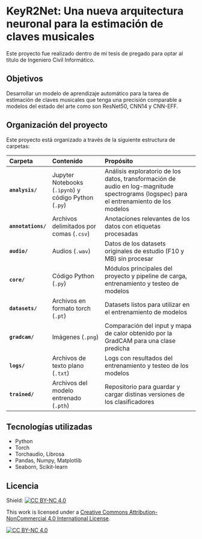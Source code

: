 # KeyR2Net: Una nueva arquitectura neuronal para la estimación de claves musicales

Este proyecto fue realizado dentro de mi tesis de pregado para optar al título de Ingeniero Civil Informático.

## Objetivos

Desarrollar un modelo de aprendizaje automático para la tarea de estimación de claves musicales que tenga una precisión comparable a modelos del estado del arte como son ResNet50, CNN14 y CNN-EFF.

## Organización del proyecto

Este proyecto está organizado a través de la siguiente estructura de carpetas:

| Carpeta | Contenido | Propósito |
| :--- | :--- | :--- |
| **`analysis/`** | Jupyter Notebooks (`.ipynb`) y código Python (`.py`) | Análisis exploratorio de los datos, transformación de audio en log-magnitude spectrograms (logspec) para el entrenamiento de los modelos |
| **`annotations/`** | Archivos delimitados por comas (`.csv`) | Anotaciones relevantes de los datos con etiquetas procesadas |
| **`audio/`** | Audios (`.wav`) | Datos de los datasets originales de estudio (F10 y MB) sin procesar |
| **`core/`** | Código Python (`.py`) | Módulos principales del proyecto y pipeline de carga, entrenamiento y testeo de modelos |
| **`datasets/`** | Archivos en formato torch (`.pt`) | Datasets listos para utilizar en el entrenamiento de modelos |
| **`gradcam/`** | Imágenes (`.png`) | Comparación del input y mapa de calor obtenido por la GradCAM para una clase predicha |
| **`logs/`** | Archivos de texto plano (`.txt`) | Logs con resultados del entrenamiento y testeo de los modelos |
| **`trained/`** | Archivos del modelo entrenado (`.pth`) | Repositorio para guardar y cargar distinas versiones de los clasificadores |

## Tecnologías utilizadas

- Python
- Torch
- Torchaudio, Librosa
- Pandas, Numpy, Matplotlib
- Seaborn, Scikit-learn

## Licencia

Shield: [![CC BY-NC 4.0][cc-by-nc-shield]][cc-by-nc]

This work is licensed under a
[Creative Commons Attribution-NonCommercial 4.0 International License][cc-by-nc].

[![CC BY-NC 4.0][cc-by-nc-image]][cc-by-nc]

[cc-by-nc]: https://creativecommons.org/licenses/by-nc/4.0/
[cc-by-nc-image]: https://licensebuttons.net/l/by-nc/4.0/88x31.png
[cc-by-nc-shield]: https://img.shields.io/badge/License-CC%20BY--NC%204.0-lightgrey.svg
